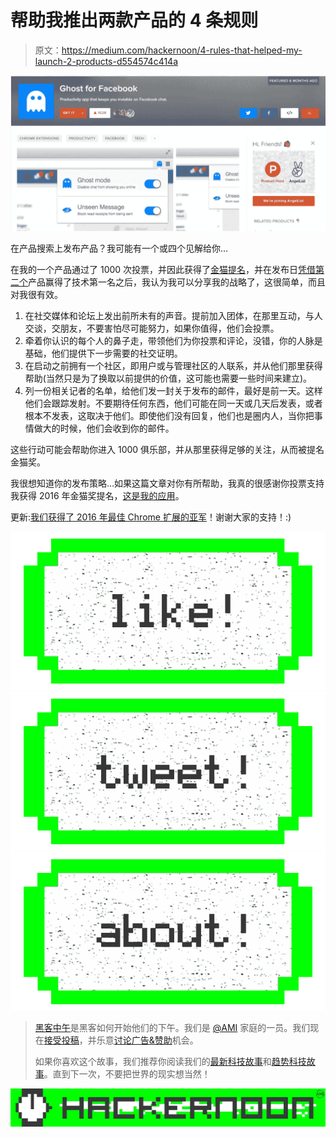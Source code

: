 # 帮助我推出两款产品的 4 条规则

> 原文：<https://medium.com/hackernoon/4-rules-that-helped-my-launch-2-products-d554574c414a>

![](img/88afa5165c4081198429a618f291ca7c.png)

在产品搜索上发布产品？我可能有一个或四个见解给你…

在我的一个产品通过了 1000 次投票，并因此获得了[金猫提名](https://www.producthunt.com/posts/ghost-for-facebook-3)，并在发布日[凭借第二个](https://www.producthunt.com/posts/email-list-verify)产品赢得了技术第一名之后，我认为我可以分享我的战略了，这很简单，而且对我很有效。

1.  在社交媒体和论坛上发出前所未有的声音。提前加入团体，在那里互动，与人交谈，交朋友，不要害怕尽可能努力，如果你值得，他们会投票。
2.  牵着你认识的每个人的鼻子走，带领他们为你投票和评论，没错，你的人脉是基础，他们提供下一步需要的社交证明。
3.  在启动之前拥有一个社区，即用户或与管理社区的人联系，并从他们那里获得帮助(当然只是为了换取以前提供的价值，这可能也需要一些时间来建立)。
4.  列一份相关记者的名单，给他们发一封关于发布的邮件，最好是前一天。这样他们会跟踪发射。不要期待任何东西，他们可能在同一天或几天后发表，或者根本不发表，这取决于他们。即使他们没有回复，他们也是圈内人，当你把事情做大的时候，他们会收到你的邮件。

这些行动可能会帮助你进入 1000 俱乐部，并从那里获得足够的关注，从而被提名金猫奖。

我很想知道你的发布策略…如果这篇文章对你有所帮助，我真的很感谢你投票支持我获得 2016 年金猫奖提名，[这是我的应用](https://www.producthunt.com/posts/ghost-for-facebook-3)。

更新:[我们获得了 2016 年最佳 Chrome 扩展的亚军](/@producthunt/the-best-technology-products-of-2016-cea5f922e014#.1w3nz5vbs)！谢谢大家的支持！:)

[![](img/50ef4044ecd4e250b5d50f368b775d38.png)](http://bit.ly/HackernoonFB)[![](img/979d9a46439d5aebbdcdca574e21dc81.png)](https://goo.gl/k7XYbx)[![](img/2930ba6bd2c12218fdbbf7e02c8746ff.png)](https://goo.gl/4ofytp)

> [黑客中午](http://bit.ly/Hackernoon)是黑客如何开始他们的下午。我们是 [@AMI](http://bit.ly/atAMIatAMI) 家庭的一员。我们现在[接受投稿](http://bit.ly/hackernoonsubmission)，并乐意[讨论广告&赞助](mailto:partners@amipublications.com)机会。
> 
> 如果你喜欢这个故事，我们推荐你阅读我们的[最新科技故事](http://bit.ly/hackernoonlatestt)和[趋势科技故事](https://hackernoon.com/trending)。直到下一次，不要把世界的现实想当然！

![](img/be0ca55ba73a573dce11effb2ee80d56.png)